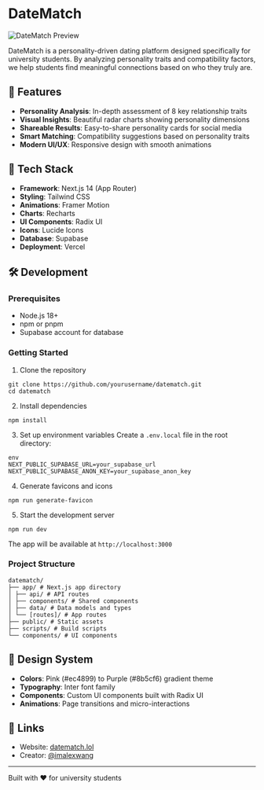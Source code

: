# DateMatch

![DateMatch Preview](public/og.png)

DateMatch is a personality-driven dating platform designed specifically for university students. By analyzing personality traits and compatibility factors, we help students find meaningful connections based on who they truly are.

## 🌟 Features

- **Personality Analysis**: In-depth assessment of 8 key relationship traits
- **Visual Insights**: Beautiful radar charts showing personality dimensions
- **Shareable Results**: Easy-to-share personality cards for social media
- **Smart Matching**: Compatibility suggestions based on personality traits
- **Modern UI/UX**: Responsive design with smooth animations

## 🚀 Tech Stack

- **Framework**: Next.js 14 (App Router)
- **Styling**: Tailwind CSS
- **Animations**: Framer Motion
- **Charts**: Recharts
- **UI Components**: Radix UI
- **Icons**: Lucide Icons
- **Database**: Supabase
- **Deployment**: Vercel

## 🛠️ Development

### Prerequisites

- Node.js 18+ 
- npm or pnpm
- Supabase account for database

### Getting Started

1. Clone the repository
```
git clone https://github.com/yourusername/datematch.git
cd datematch
```

2. Install dependencies
```
npm install
```

3. Set up environment variables
Create a `.env.local` file in the root directory:
```
env
NEXT_PUBLIC_SUPABASE_URL=your_supabase_url
NEXT_PUBLIC_SUPABASE_ANON_KEY=your_supabase_anon_key
```

4. Generate favicons and icons
```
npm run generate-favicon
```

5. Start the development server
```
npm run dev
```

The app will be available at `http://localhost:3000`

### Project Structure
```
datematch/
├── app/ # Next.js app directory
│ ├── api/ # API routes
│ ├── components/ # Shared components
│ ├── data/ # Data models and types
│ └── [routes]/ # App routes
├── public/ # Static assets
├── scripts/ # Build scripts
└── components/ # UI components
```


## 🎨 Design System

- **Colors**: Pink (#ec4899) to Purple (#8b5cf6) gradient theme
- **Typography**: Inter font family
- **Components**: Custom UI components built with Radix UI
- **Animations**: Page transitions and micro-interactions

## 🔗 Links

- Website: [datematch.lol](https://datematch.lol)
- Creator: [@imalexwang](https://twitter.com/imalexwang)

---

Built with ❤️ for university students
